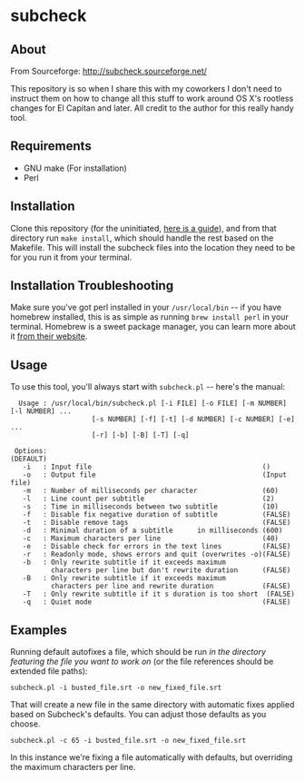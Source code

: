 # subcheck

## About

From Sourceforge: http://subcheck.sourceforge.net/

This repository is so when I share this with my coworkers I don't need to instruct them on how to change all this stuff to work around OS X's rootless changes for El Capitan and later. All credit to the author for this really handy tool.

## Requirements

- GNU make (For installation)
- Perl

## Installation

Clone this repository (for the uninitiated, [here is a guide](https://help.github.com/articles/cloning-a-repository/)), and from that directory run `make install`, which should handle the rest based on the Makefile. This will install the subcheck files into the location they need to be for you run it from your terminal.

## Installation Troubleshooting

Make sure you've got perl installed in your `/usr/local/bin` -- if you have homebrew installed, this is as simple as running `brew install perl` in your terminal. Homebrew is a sweet package manager, you can learn more about it [from their website](https://brew.sh/).

## Usage

To use this tool, you'll always start with `subcheck.pl` -- here's the manual:

```
  Usage : /usr/local/bin/subcheck.pl [-i FILE] [-o FILE] [-m NUMBER] [-l NUMBER] ...
                    [-s NUMBER] [-f] [-t] [-d NUMBER] [-c NUMBER] [-e] ...
                    [-r] [-b] [-B] [-T] [-q]

 Options:                                                     (DEFAULT)
   -i   : Input file                                          ()
   -o   : Output file                                         (Input file)
   -m   : Number of milliseconds per character                (60)
   -l   : Line count per subtitle                             (2)
   -s   : Time in milliseconds between two subtitle           (10)
   -f   : Disable fix negative duration of subtitle           (FALSE)
   -t   : Disable remove tags                                 (FALSE)
   -d   : Minimal duration of a subtitle      in milliseconds (600)
   -c   : Maximum characters per line                         (40)
   -e   : Disable check for errors in the text lines          (FALSE)
   -r   : Readonly mode, shows errors and quit (overwrites -o)(FALSE)
   -b   : Only rewrite subtitle if it exceeds maximum
          characters per line but don't rewrite duration      (FALSE)
   -B   : Only rewrite subtitle if it exceeds maximum
          characters per line and rewrite duration            (FALSE)
   -T   : Only rewrite subtitle if it s duration is too short  (FALSE)
   -q   : Quiet mode                                          (FALSE)
```

## Examples

Running default autofixes a file, which should be run _in the directory featuring the file you want to work on_ (or the file references should be extended file paths):

```
subcheck.pl -i busted_file.srt -o new_fixed_file.srt
```

That will create a new file in the same directory with automatic fixes applied based on Subcheck's defaults. You can adjust those defaults as you choose.


```
subcheck.pl -c 65 -i busted_file.srt -o new_fixed_file.srt
```

In this instance we're fixing a file automatically with defaults, but overriding the maximum characters per line.